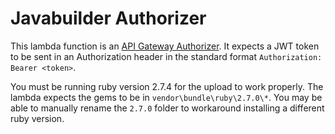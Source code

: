# Javabuilder Authorizer

This lambda function is an 
[API Gateway Authorizer](https://docs.aws.amazon.com/apigateway/latest/developerguide/apigateway-websocket-api-lambda-auth.html).
It expects a JWT token to be sent in an Authorization header in the standard format `Authorization: Bearer <token>`.

You must be running ruby version 2.7.4 for the upload to work properly. The lambda expects the gems to be in 
`vendor\bundle\ruby\2.7.0\*`. You may be able to manually rename the `2.7.0` folder to workaround installing a different
ruby version.
